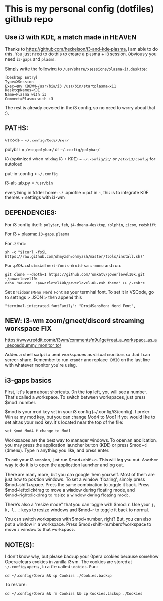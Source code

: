 # This is my personal config (dotfiles) github repo


## Use i3 with KDE, a match made in HEAVEN

Thanks to https://github.com/heckelson/i3-and-kde-plasma, I am able to do this. You just need to do this 
to create a plasma + i3 session. Obviously you need `i3-gaps` and `plasma`.

Simply write the following to `/usr/share/xsessions/plasma-i3.desktop`:
```
[Desktop Entry]
Type=XSession
Exec=env KDEWM=/usr/bin/i3 /usr/bin/startplasma-x11
DesktopNames=KDE
Name=Plasma with i3
Comment=Plasma with i3
```
The rest is already covered in the i3 config, so no need to worry about that :).
## PATHS:

vscode = `~/.config/Code/User/`

polybar = `/etc/polybar/` or `~/.config/polybar/`

i3 (optimized when mixing i3 + KDE) = `~/.config/i3/` or `/etc/i3/config` for autoload

put-in-.config = `~/.config`

i3-alt-tab.py = `/usr/bin`

everything in folder home: `~/`
.xprofile = put in `~`, this is to integrate KDE themes + settings with i3-wm


## DEPENDENCIES:

For i3 config itself: 
`polybar`, `feh`, `j4-dmenu-desktop`, `dolphin`, `picom`, `redshift`

For i3 + plasma: `i3-gaps`, `plasma`

For .zshrc: 

```
sh -c "$(curl -fsSL https://raw.github.com/ohmyzsh/ohmyzsh/master/tools/install.sh)"
```
For .p10k.zsh: install `nerd-fonts-droid-sans-mono` and run:

```
git clone --depth=1 https://github.com/romkatv/powerlevel10k.git ~/powerlevel10k
echo 'source ~/powerlevel10k/powerlevel10k.zsh-theme' >>~/.zshrc
```
Set `DroidSansMono Nerd Font` as your terminal font. To set it in VSCode, go to settings > JSON > then append this

```
"terminal.integrated.fontFamily": "DroidSansMono Nerd Font",
```

## NEW: i3-wm zoom/gmeet/discord streaming workspace FIX 

https://www.reddit.com/r/i3wm/comments/n9u1ge/treat_a_workspace_as_a_seconddummy_monitor_to/

Added a shell script to treat workspaces as virtual monitors so that I can screen share. Remember to 
run `xrandr` and replace `HDMI0` on the last line with whatever monitor you're using.
## i3-gaps basics

First, let's learn about shortcuts. On the top left, you will see a number. That's called a workspace. To switch between workspaces, just 
press $mod+number. 

$mod is your mod key set in your i3 config (~/.config/i3/config). I prefer Win as my mod key, but you can change Mod4 to Mod1 
if you would like to set alt as your mod key. It's located near the top of the file:
```
set $mod Mod4 # change to Mod1
```
Workspaces are the best way to manager windows. To open an application, you may press the application launcher button (KDE) or press $mod+d (dmenu). Type in anything you like, and press enter. 

To exit your i3 session, just run $mod+shift+e. This will log you out. Another way to do it is to open the application launcher and log out. 

There are many more, but you can google them yourself. Most of them are just how to position windows. To set a window 'floating', simply press $mod+shift+space. Press the same combination to toggle it back. Press $mod+leftclickdrag to move a window during floating mode, and $mod+rightclickdrag to resize a window during floating mode.

There's also a "resize mode" that you can toggle with $mod+r. Use your `j, k, l, ;` keys to resize windows and $mod+r to toggle it back to normal.

You can switch workspaces with $mod+number, right? But, you can also put a window in a workspace. Press $mod+shift+numberofworkspace to move a window to that workspace.
## NOTE(S):

I don't know why, but please backup your Opera cookies because somehow Opera
clears cookies in vanilla i3wm. The cookies are stored at `~/.config/Opera/`, in a file
called `Cookies`. Run:

```
cd ~/.config/Opera && cp Cookies ./Cookies.backup
```
To restore:
```
cd ~/.config/Opera && rm Cookies && cp Cookies.backup ./Cookies
```